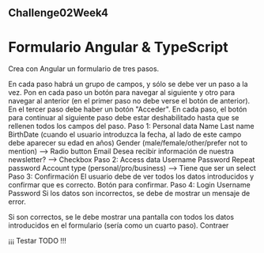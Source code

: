 ## Challenge02Week4

# Formulario Angular & TypeScript

Crea con Angular un formulario de tres pasos.

En cada paso habrá un grupo de campos, y sólo se debe ver un paso a la vez.
Pon en cada paso un botón para navegar al siguiente y otro para navegar al anterior (en el primer paso no debe verse el botón de anterior).
En el tercer paso debe haber un botón "Acceder".
En cada paso, el botón para continuar al siguiente paso debe estar deshabilitado hasta que se rellenen todos los campos del paso.
Paso 1: Personal data
Name
Last name
BirthDate (cuando el usuario introduzca la fecha, al lado de este campo debe aparecer su edad en años)
Gender (male/female/other/prefer not to mention) --> Radio button
Email
Desea recibir información de nuestra newsletter? --> Checkbox
Paso 2: Access data
Username
Password
Repeat password
Account type (personal/pro/business) --> Tiene que ser un select
Paso 3: Confirmación
El usuario debe de ver todos los datos introducidos y confirmar que es correcto. Botón para confirmar.
Paso 4: Login
Username
Password
Si los datos son incorrectos, se debe de mostrar un mensaje de error.

Si son correctos, se le debe mostrar una pantalla con todos los datos introducidos en el formulario (sería como un cuarto paso). Contraer

¡¡¡ Testar TODO !!!
